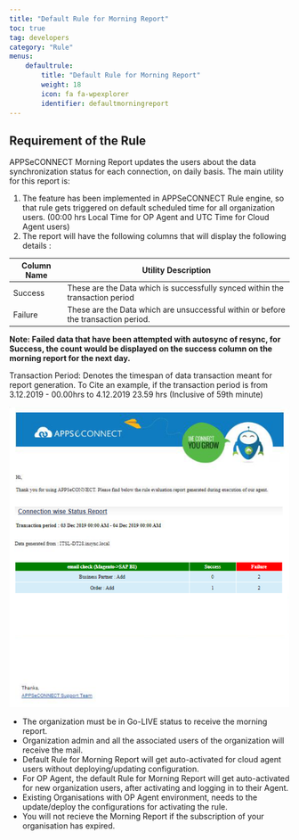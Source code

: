 ```yaml
---
title: "Default Rule for Morning Report"
toc: true
tag: developers
category: "Rule"
menus: 
    defaultrule:
        title: "Default Rule for Morning Report"
        weight: 18
        icon: fa fa-wpexplorer
        identifier: defaultmorningreport
---
```


## Requirement of the Rule

APPSeCONNECT Morning Report updates the users about the data synchronization status for each connection, 
on daily basis. The main utility for this report is:

1.	The feature has been implemented in APPSeCONNECT Rule engine, so that rule gets triggered on default scheduled time for all organization users. 
    (00:00 hrs Local Time for OP Agent and UTC Time for Cloud Agent users)
2.	The report will have the following columns that will display the following details :


|Column Name|Utility Description |
|---|---|
|Success|These are the Data which is successfully synced within the transaction period|
|Failure|These are the Data which are unsuccessful within or before the transaction period. |

**Note: Failed data that have been attempted with autosync of resync, for Success, the count would be displayed on the success column on the morning report for the next day.**

Transaction Period: Denotes the timespan of data transaction meant for report generation.
To Cite an example, if the transaction period is from 3.12.2019 - 00.00hrs to 4.12.2019 23.59 hrs (Inclusive of 59th minute)

![morning-report](/staticfiles/rules/media/morning-report.png) 

* The organization must be in Go-LIVE status to receive the morning report.
* Organization admin and all the associated users of the organization will receive the mail. 
* Default Rule for Morning Report will get auto-activated for cloud agent users without deploying/updating configuration.
* For OP Agent, the default Rule for Morning Report will get auto-activated for new organization users, after activating and logging in to their Agent.
* Existing Organisations with OP Agent environment, needs to the update/deploy the configurations for activating the rule.
* You will not recieve the Morning Report if the subscription of your organisation has expired.




